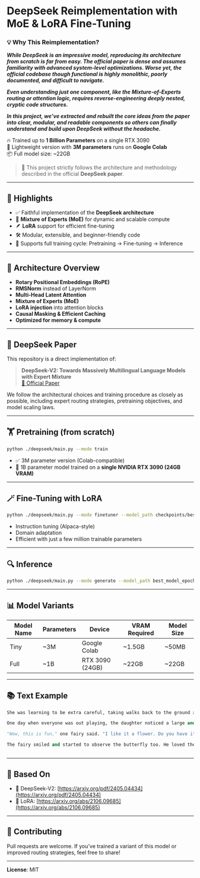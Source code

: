 # DeepSeek Reimplementation with MoE & LoRA Fine-Tuning

### 💡 Why This Reimplementation?
***While DeepSeek is an impressive model, reproducing its architecture from scratch is far from easy. The official paper is dense and assumes familiarity with advanced system-level optimizations. Worse yet, the official codebase though functional is highly monolithic, poorly documented, and difficult to navigate.***

***Even understanding just one component, like the Mixture-of-Experts routing or attention logic, requires reverse-engineering deeply nested, cryptic code structures.***

***In this project, we’ve extracted and rebuilt the core ideas from the paper into clear, modular, and readable components so others can finally understand and build upon DeepSeek without the headache.***



🔥 Trained up to **1 Billion Parameters** on a single RTX 3090  
🧪 Lightweight version with **3M parameters** runs on **Google Colab**  
📦 Full model size: ~22GB

> 🚨 This project strictly follows the architecture and methodology described in the official **DeepSeek paper**.

---

## 🚀 Highlights

- ✅ Faithful implementation of the **DeepSeek architecture**
- 🧠 **Mixture of Experts (MoE)** for dynamic and scalable compute
- 🪶 **LoRA** support for efficient fine-tuning
- 🛠️ Modular, extensible, and beginner-friendly code
- 🧪 Supports full training cycle: Pretraining → Fine-tuning → Inference

---

## 🧩 Architecture Overview

- **Rotary Positional Embeddings (RoPE)**
- **RMSNorm** instead of LayerNorm
- **Multi-Head Latent Attention**
- **Mixture of Experts (MoE)** 
- **LoRA injection** into attention blocks
- **Causal Masking & Efficient Caching**
- **Optimized for memory & compute**

---

## 🧠 DeepSeek Paper

This repository is a direct implementation of:

> **DeepSeek-V2: Towards Massively Multilingual Language Models with Expert Mixture**  
> [🔗 Official Paper](https://arxiv.org/pdf/2405.04434)

We follow the architectural choices and training procedure as closely as possible, including expert routing strategies, pretraining objectives, and model scaling laws.



---

## 🏋️ Pretraining (from scratch)

```bash
python ./deepseek/main.py --mode train
```

* ✅ 3M parameter version (Colab-compatible)
* 🧠 1B parameter model trained on a **single NVIDIA RTX 3090 (24GB VRAM)**

---

## 🪄 Fine-Tuning with LoRA

```bash
python ./deepseek/main.py --mode finetuner --model_path checkpoints/best_model_epoch2.pth --finetune_train_path train_tokenized.pt --finetune_eval_path eval_tokenized.pt --log_file finetune.log --log_level INFO
```

* Instruction tuning (Alpaca-style)
* Domain adaptation
* Efficient with just a few million trainable parameters

---

## 🔍 Inference

```bash
python ./deepseek/main.py --mode generate --model_path best_model_epoch2.pth --train_token_file tokenized-train-samples_vocab-10k.pt --valid_token_file tokenized-valid-samples_vocab-10k.pt --tokenizer_file bpe_tokenizer_fixed --log_file generate.log --log_level INFO
```

---

## 📊 Model Variants

| Model Name | Parameters | Device          | VRAM Required | Model Size |
| ---------- | ---------- | --------------- | ------------- | ---------- |
| Tiny       | \~3M       | Google Colab    | \~1.5GB       | \~50MB     |
| Full       | \~1B       | RTX 3090 (24GB) | \~22GB        | \~22GB     |



---

## 📚 Text Example

```python
She was learning to be extra careful, taking walks back to the ground all alone. 

One day when everyone was out playing, the daughter noticed a large and green field. They thought it was very pretty and wanted to play. As they played, they noticed something. It was a black butterfly. Some of the flower looked like it was like it was flying in the sky like a sunflower.

"Wow, this is fun," one fairy said. "I like it a flower. Do you have it?"

The fairy smiled and started to observe the butterfly too. He loved the pretty colors so much as he hopped



```

---

## 🧠 Based On

* 📄 DeepSeek-V2: [https://arxiv.org/pdf/2405.04434](https://arxiv.org/pdf/2405.04434)
* 🧪 LoRA: [https://arxiv.org/abs/2106.09685](https://arxiv.org/abs/2106.09685)


---

## 🤝 Contributing

Pull requests are welcome. If you’ve trained a variant of this model or improved routing strategies, feel free to share!



---

**License**: MIT
